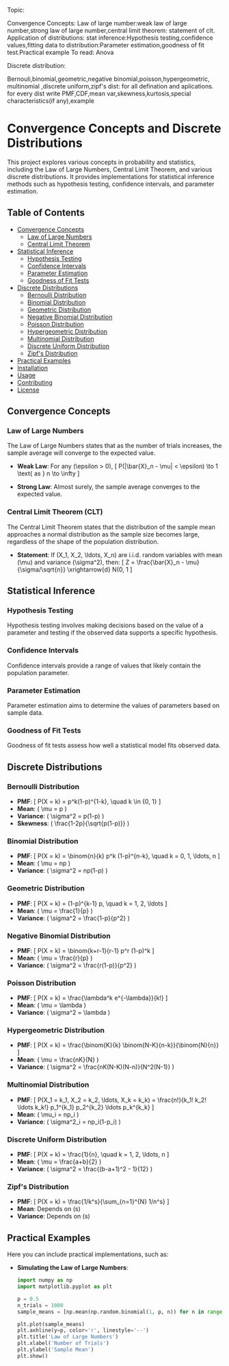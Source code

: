 Topic: 

Convergence Concepts: Law of large number:weak law of large number,strong law of large number,central limit theorem: statement of clt.
Application of distributions: stat inference:Hypothesis testing,confidence values,fitting data to distribution:Parameter estimation,goodness of fit test.Practical example
To read: Anova

Discrete distribution:

Bernouli,binomial,geometric,negative binomial,poisson,hypergeometric, multinomial ,discrete uniform,zipf's dist: for all defination and aplications. for every dist write PMF,CDF,mean
var,skewness,kurtosis,special characteristics(if any),example





# Convergence Concepts and Discrete Distributions

This project explores various concepts in probability and statistics, including the Law of Large Numbers, Central Limit Theorem, and various discrete distributions. It provides implementations for statistical inference methods such as hypothesis testing, confidence intervals, and parameter estimation.

## Table of Contents
- [Convergence Concepts](#convergence-concepts)
  - [Law of Large Numbers](#law-of-large-numbers)
  - [Central Limit Theorem](#central-limit-theorem)
- [Statistical Inference](#statistical-inference)
  - [Hypothesis Testing](#hypothesis-testing)
  - [Confidence Intervals](#confidence-intervals)
  - [Parameter Estimation](#parameter-estimation)
  - [Goodness of Fit Tests](#goodness-of-fit-tests)
- [Discrete Distributions](#discrete-distributions)
  - [Bernoulli Distribution](#bernoulli-distribution)
  - [Binomial Distribution](#binomial-distribution)
  - [Geometric Distribution](#geometric-distribution)
  - [Negative Binomial Distribution](#negative-binomial-distribution)
  - [Poisson Distribution](#poisson-distribution)
  - [Hypergeometric Distribution](#hypergeometric-distribution)
  - [Multinomial Distribution](#multinomial-distribution)
  - [Discrete Uniform Distribution](#discrete-uniform-distribution)
  - [Zipf's Distribution](#zipfs-distribution)
- [Practical Examples](#practical-examples)
- [Installation](#installation)
- [Usage](#usage)
- [Contributing](#contributing)
- [License](#license)

## Convergence Concepts

### Law of Large Numbers
The Law of Large Numbers states that as the number of trials increases, the sample average will converge to the expected value.

- **Weak Law**: For any \(\epsilon > 0\),
  \[
  P(|\bar{X}_n - \mu| < \epsilon) \to 1 \text{ as } n \to \infty
  \]

- **Strong Law**: Almost surely, the sample average converges to the expected value.

### Central Limit Theorem (CLT)
The Central Limit Theorem states that the distribution of the sample mean approaches a normal distribution as the sample size becomes large, regardless of the shape of the population distribution.

- **Statement**: If \(X_1, X_2, \ldots, X_n\) are i.i.d. random variables with mean \(\mu\) and variance \(\sigma^2\), then:
  \[
  Z = \frac{\bar{X}_n - \mu}{\sigma/\sqrt{n}} \xrightarrow{d} N(0, 1
  \]

## Statistical Inference

### Hypothesis Testing
Hypothesis testing involves making decisions based on the value of a parameter and testing if the observed data supports a specific hypothesis.

### Confidence Intervals
Confidence intervals provide a range of values that likely contain the population parameter.

### Parameter Estimation
Parameter estimation aims to determine the values of parameters based on sample data.

### Goodness of Fit Tests
Goodness of fit tests assess how well a statistical model fits observed data.

## Discrete Distributions

### Bernoulli Distribution
- **PMF**: 
  \[
  P(X = k) = p^k(1-p)^{1-k}, \quad k \in \{0, 1\}
  \]
- **Mean**: \( \mu = p \)
- **Variance**: \( \sigma^2 = p(1-p) \)
- **Skewness**: \( \frac{1-2p}{\sqrt{p(1-p)}} \)

### Binomial Distribution
- **PMF**: 
  \[
  P(X = k) = \binom{n}{k} p^k (1-p)^{n-k}, \quad k = 0, 1, \ldots, n
  \]
- **Mean**: \( \mu = np \)
- **Variance**: \( \sigma^2 = np(1-p) \)

### Geometric Distribution
- **PMF**: 
  \[
  P(X = k) = (1-p)^{k-1} p, \quad k = 1, 2, \ldots
  \]
- **Mean**: \( \mu = \frac{1}{p} \)
- **Variance**: \( \sigma^2 = \frac{1-p}{p^2} \)

### Negative Binomial Distribution
- **PMF**: 
  \[
  P(X = k) = \binom{k+r-1}{r-1} p^r (1-p)^k
  \]
- **Mean**: \( \mu = \frac{r}{p} \)
- **Variance**: \( \sigma^2 = \frac{r(1-p)}{p^2} \)

### Poisson Distribution
- **PMF**: 
  \[
  P(X = k) = \frac{\lambda^k e^{-\lambda}}{k!}
  \]
- **Mean**: \( \mu = \lambda \)
- **Variance**: \( \sigma^2 = \lambda \)

### Hypergeometric Distribution
- **PMF**: 
  \[
  P(X = k) = \frac{\binom{K}{k} \binom{N-K}{n-k}}{\binom{N}{n}}
  \]
- **Mean**: \( \mu = \frac{nK}{N} \)
- **Variance**: \( \sigma^2 = \frac{nK(N-K)(N-n)}{N^2(N-1)} \)

### Multinomial Distribution
- **PMF**: 
  \[
  P(X_1 = k_1, X_2 = k_2, \ldots, X_k = k_k) = \frac{n!}{k_1! k_2! \ldots k_k!} p_1^{k_1} p_2^{k_2} \ldots p_k^{k_k}
  \]
- **Mean**: \( \mu_i = np_i \)
- **Variance**: \( \sigma^2_i = np_i(1-p_i) \)

### Discrete Uniform Distribution
- **PMF**: 
  \[
  P(X = k) = \frac{1}{n}, \quad k = 1, 2, \ldots, n
  \]
- **Mean**: \( \mu = \frac{a+b}{2} \)
- **Variance**: \( \sigma^2 = \frac{(b-a+1)^2 - 1}{12} \)

### Zipf's Distribution
- **PMF**: 
  \[
  P(X = k) = \frac{1/k^s}{\sum_{n=1}^{N} 1/n^s}
  \]
- **Mean**: Depends on \(s\)
- **Variance**: Depends on \(s\)

## Practical Examples
Here you can include practical implementations, such as:

- **Simulating the Law of Large Numbers**:
  ```python
  import numpy as np
  import matplotlib.pyplot as plt

  p = 0.5
  n_trials = 1000
  sample_means = [np.mean(np.random.binomial(1, p, n)) for n in range(1, n_trials + 1)]

  plt.plot(sample_means)
  plt.axhline(y=p, color='r', linestyle='--')
  plt.title('Law of Large Numbers')
  plt.xlabel('Number of Trials')
  plt.ylabel('Sample Mean')
  plt.show()
